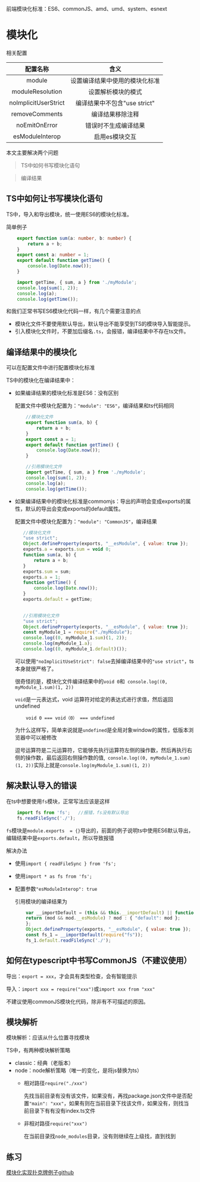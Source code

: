 
前端模块化标准：ES6、commonJS、amd、umd、system、esnext

# 模块化

相关配置

|       配置名称        |           含义                |
| :-------------------: | :-------------------------: |
|        module         | 设置编译结果中使用的模块化标准 |
|    moduleResolution  | 设置解析模块的模式 |
|  noImplicitUserStrict | 编译结果中不包含"use strict"|
|  removeComments | 编译结果移除注释 |
|  noEmitOnError | 错误时不生成编译结果 |
|  esModuleInterop | 启用es模块交互 |

本文主要解决两个问题

> TS中如何书写模块化语句

> 编译结果

## TS中如何让书写模块化语句

TS中，导入和导出模块，统一使用ES6的模块化标准。

简单例子

```ts
    export function sum(a: number, b: number) {
        return a + b;
    }
    export const a: number = 1;
    export default function getTime() {
        console.log(Date.now());
    }
```
```ts
    import getTime, { sum, a } from './myModule';
    console.log(sum(1, 2));
    console.log(a);
    console.log(getTime());
```

和我们正常书写ES6模块化代码一样，有几个需要注意的点

- 模块化文件不要使用默认导出，默认导出不能享受到TS的模块导入智能提示。
- 引入模块化文件时，不要加后缀名```.ts```，会报错，编译结果中不存在ts文件。


## 编译结果中的模块化

可以在配置文件中进行配置模块化标准 

TS中的模块化在编译结果中：

- 如果编译结果的模块化标准是ES6：没有区别
    
    配置文件中模块化配置为：```"module": "ES6"```，编译结果和ts代码相同
    ```js
        //模块化文件
        export function sum(a, b) {
            return a + b;
        }
        export const a = 1;
        export default function getTime() {
            console.log(Date.now());
        }

        //引用模块化文件
        import getTime, { sum, a } from './myModule';
        console.log(sum(1, 2));
        console.log(a);
        console.log(getTime());
    ```
- 如果编译结果中的模块化标准是commomjs：导出的声明会变成exports的属性，默认的导出会变成exports的default属性。

    配置文件中模块化配置为：```"module": "CommonJS"```，编译结果
     ```js
        //模块化文件
        "use strict";
        Object.defineProperty(exports, "__esModule", { value: true });
        exports.a = exports.sum = void 0;
        function sum(a, b) {
            return a + b;
        }
        exports.sum = sum;
        exports.a = 1;
        function getTime() {
            console.log(Date.now());
        }
        exports.default = getTime;

        
        //引用模块化文件
        "use strict";
        Object.defineProperty(exports, "__esModule", { value: true });
        const myModule_1 = require("./myModule");
        console.log((0, myModule_1.sum)(1, 2));
        console.log(myModule_1.a);
        console.log((0, myModule_1.default)());
    ```
    
    可以使用```"noImplicitUseStrict": false```去掉编译结果中的```"use strict"```，ts本身就很严格了。
    
    很奇怪的是，模块化文件编译结果中的```void 0```和``` console.log((0, myModule_1.sum)(1, 2))```
    
    ```void```是一元表达式，void 运算符对给定的表达式进行求值，然后返回undefined
    
    ```
        void 0 === void（0） === undefined
    ```
    
    为什么这样写，简单来说就是```undefined```是全局对象window的属性，低版本浏览器中可以被修改
    
    逗号运算符是二元运算符，它能够先执行运算符左侧的操作数，然后再执行右侧的操作数，最后返回右侧操作数的值,``` console.log((0, myModule_1.sum)(1, 2))```实际上就是```console.log(myModule_1.sum)(1, 2))```


## 解决默认导入的错误 

在ts中想要使用```fs```模块，正常写法应该是这样

```ts
    import fs from 'fs';   //报错，fs没有默认导出
    fs.readFileSync('./');
```

```fs```模块是```module.exports  = {}```导出的，前面的例子说明ts中使用ES6默认导出，编辑结果中是```exports.default```，所以导致报错 

解决办法

- 使用```import { readFileSync } from 'fs';```
- 使用```import * as fs from 'fs';```
- 配置参数```"esModuleInterop": true```
    
    引用模块的编译结果为
    
    ```js
        var __importDefault = (this && this.__importDefault) || function (mod) {
        return (mod && mod.__esModule) ? mod : { "default": mod };
        };
        Object.defineProperty(exports, "__esModule", { value: true });
        const fs_1 = __importDefault(require("fs"));
        fs_1.default.readFileSync('./');
    ```
  
  
## 如何在typescript中书写CommonJS（不建议使用）

导出：```export = xxx```，才会具有类型检查，会有智能提示

导入：```import xxx = require("xxx")```或```import xxx from "xxx"```

不建议使用commonJS模块化代码，除非有不可描述的原因。


## 模块解析

模块解析：应该从什么位置寻找模块

TS中，有两种模块解析策略

- classic：经典（老版本）
- node：node解析策略（唯一的变化，是将js替换为ts）
    - 相对路径```require("./xxx")```

         先找当前目录有没有该文件，如果没有，再找package.json文件中是否配置```"main": "xxx"```，如果有则在当前目录下找该文件，如果没有，则找当前目录下有有没有index.ts文件

        
    - 非相对路径```require("xxx")```

        在当前目录找```node_modules```目录，没有则继续在上级找，直到找到



## 练习

[模块化实现扑克牌例子github](https://github.com/Lusaiwen/TypeScript/tree/4.%E6%A8%A1%E5%9D%97%E5%8C%96)







 




